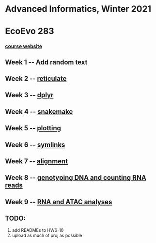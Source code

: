 # Advanced Informatics, Winter 2021

# EcoEvo 283 

### [course website](http://www.molpopgen.org/AdvancedInformatics2021/)

## Week 1 -- Add random text

## Week 2 -- [reticulate](https://github.com/TatyanaLev/EE283HW2)

## Week 3 -- [dplyr](https://github.com/TatyanaLev/EE283HW3)

## Week 4 -- [snakemake](https://github.com/TatyanaLev/EE283HW4)

## Week 5 -- [plotting](https://github.com/TatyanaLev/EE283HW5)

## Week 6 -- [symlinks](https://github.com/TatyanaLev/EE283HW6)

## Week 7 -- [alignment](https://github.com/TatyanaLev/EE283HW7)

## Week 8 -- [genotyping DNA and counting RNA reads](https://github.com/TatyanaLev/EE283HW8)

## Week 9 -- [RNA and ATAC analyses](https://github.com/TatyanaLev/EE283HW9)

## TODO: 

1. add READMEs to HW6-10
2. upload as much of proj as possible
